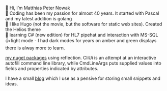 👋 Hi, I’m Matthias Peter Nowak \
👀 Coding has been my passion for almost 40 years. It started with Pascal and my latest addition is golang \
🌱 I like Hugo (not the movie, but the software for static web sites). Created the Helios theme \
📖 learning C# (new edition) for HL7 pipehat and interaction with MS-SQL \
👍 light mode - I had dark modes for years on amber and green displays \
there is alway more to learn.

[my nuget packages](https://www.nuget.org/packages?q=matthias77) using reflection. CliUi is an attempt at an interactive autofill command line library, while CmdLineArgs puts supplied values into fields and properties indicated by attributes.

I have a small [blog](https://mefju7.priv.no/blog) which I use as a pensive for storing small snippets and ideas.
